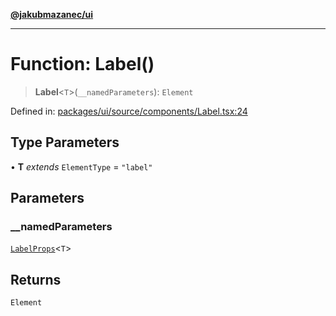 [**@jakubmazanec/ui**](../README.md)

---

# Function: Label()

> **Label**\<`T`\>(`__namedParameters`): `Element`

Defined in:
[packages/ui/source/components/Label.tsx:24](https://github.com/jakubmazanec/tools/blob/dcfb3b06be051bf99e23e7e35174b07af0f0fddd/packages/ui/source/components/Label.tsx#L24)

## Type Parameters

• **T** _extends_ `ElementType` = `"label"`

## Parameters

### \_\_namedParameters

[`LabelProps`](../type-aliases/LabelProps.md)\<`T`\>

## Returns

`Element`
